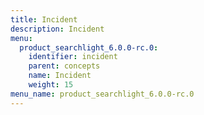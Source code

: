 ```yaml
---
title: Incident
description: Incident
menu:
  product_searchlight_6.0.0-rc.0:
    identifier: incident
    parent: concepts
    name: Incident
    weight: 15
menu_name: product_searchlight_6.0.0-rc.0
---
```

